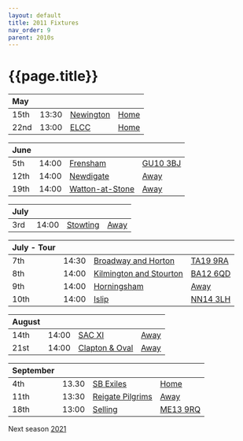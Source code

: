 ```yaml
---
layout: default
title: 2011 Fixtures
nav_order: 9
parent: 2010s
---
```


# {{page.title}}

| May |  |  |  |
|:---|:---|:---|:---|
| 15th | 13:30 | [Newington](newington) | [Home]() |
| 22nd | 13:00 | [ELCC](elccc) | [Home]() |

| June |  |  |  |
|:---|:---|:---|:---|
| 5th | 14:00 | [Frensham](frensham) | [GU10 3BJ](https//goo.gl/maps/xBUZvPU1vnK2) |
| 12th | 14:00 | [Newdigate](newdigate) | [Away](https://goo.gl/maps/9uAr2nHj19CJDEjw6) |
| 19th | 14:00 | [Watton-at-Stone](watton-at-stone) | [Away](https://goo.gl/maps/JPBQawMsjLgYtVHk9) |

| July |  |  |  |
|:---|:---|:---|:---|
| 3rd | 14:00 | [Stowting](stowting) | [Away](https://goo.gl/maps/3Br4woRQXRqh9Uje8) |

| July - Tour |  |  |  |
|:---|:---|:---|:---|
| 7th | 14:30 | [Broadway and Horton](broadway-and-horton) | [TA19 9RA](https://goo.gl/maps/ULbmC6LSX5HSAe8U6) |
| 8th | 14:00 | [Kilmington and Stourton](kilmington-and-stourton) | [BA12 6QD](https://goo.gl/maps/6q53XChZh9A2) |
| 9th | 14:00 | [Horningsham](horningsham) | [Away](https://goo.gl/maps/SNpXcsajYDXfjmff7) |
| 10th | 14:00 | [Islip](islip) | [NN14 3LH](https://goo.gl/maps/ceJApjnpXCpYJQC97) |

| August |  |  |  |
|:---|:---|:---|:---|
| 14th | 14:00| [SAC XI](sac-xi) | [Away]() |
| 21st | 14:00| [Clapton & Oval](clapton-and-oval) |  [Away]() |

| September |  |  |  |
|:---|:---|:---|:---|
| 4th | 13.30| [SB Exiles](sb-exiles) | [Home]() |
| 11th | 13:30| [Reigate Pilgrims](reigate-pilgrims) | [Away](https://goo.gl/maps/z54KDhWLtQreY6xy9) |
| 18th | 13:00 | [Selling](selling) | [ME13 9RQ](https//goo.gl/maps/QeLhjBkEbJr) |

Next season [2021](../2021)